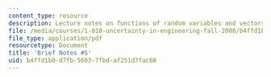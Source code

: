 ```yaml
---
content_type: resource
description: Lecture notes on functions of random variables and vectors.
file: /media/courses/1-010-uncertainty-in-engineering-fall-2008/b4ffd1b0d7fb56037fbdaf251d7fac68_notes_05.pdf
file_type: application/pdf
resourcetype: Document
title: 'Brief Notes #5'
uid: b4ffd1b0-d7fb-5603-7fbd-af251d7fac68
---
```

